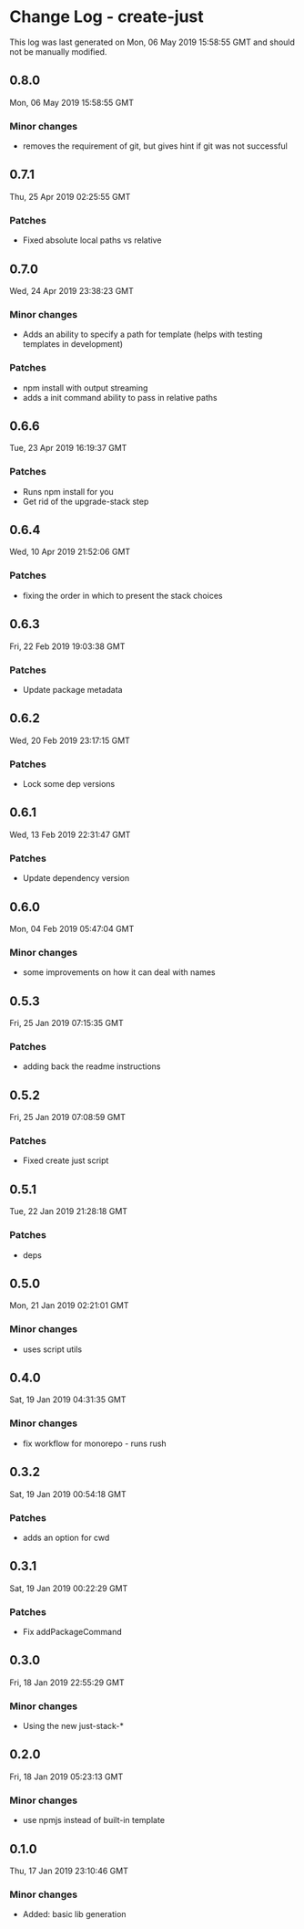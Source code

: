 # Change Log - create-just

This log was last generated on Mon, 06 May 2019 15:58:55 GMT and should not be manually modified.

## 0.8.0
Mon, 06 May 2019 15:58:55 GMT

### Minor changes

- removes the requirement of git, but gives hint if git was not successful

## 0.7.1
Thu, 25 Apr 2019 02:25:55 GMT

### Patches

- Fixed absolute local paths vs relative

## 0.7.0
Wed, 24 Apr 2019 23:38:23 GMT

### Minor changes

- Adds an ability to specify a path for template (helps with testing templates in development)

### Patches

- npm install with output streaming
- adds a init command ability to pass in relative paths

## 0.6.6
Tue, 23 Apr 2019 16:19:37 GMT

### Patches

- Runs npm install for you
- Get rid of the upgrade-stack step

## 0.6.4
Wed, 10 Apr 2019 21:52:06 GMT

### Patches

- fixing the order in which to present the stack choices

## 0.6.3
Fri, 22 Feb 2019 19:03:38 GMT

### Patches

- Update package metadata

## 0.6.2
Wed, 20 Feb 2019 23:17:15 GMT

### Patches

- Lock some dep versions

## 0.6.1
Wed, 13 Feb 2019 22:31:47 GMT

### Patches

- Update dependency version

## 0.6.0
Mon, 04 Feb 2019 05:47:04 GMT

### Minor changes

- some improvements on how it can deal with names

## 0.5.3
Fri, 25 Jan 2019 07:15:35 GMT

### Patches

- adding back the readme instructions

## 0.5.2
Fri, 25 Jan 2019 07:08:59 GMT

### Patches

- Fixed create just script

## 0.5.1
Tue, 22 Jan 2019 21:28:18 GMT

### Patches

- deps

## 0.5.0
Mon, 21 Jan 2019 02:21:01 GMT

### Minor changes

- uses script utils

## 0.4.0
Sat, 19 Jan 2019 04:31:35 GMT

### Minor changes

- fix workflow for monorepo - runs rush

## 0.3.2
Sat, 19 Jan 2019 00:54:18 GMT

### Patches

- adds an option for cwd

## 0.3.1
Sat, 19 Jan 2019 00:22:29 GMT

### Patches

- Fix addPackageCommand

## 0.3.0
Fri, 18 Jan 2019 22:55:29 GMT

### Minor changes

- Using the new just-stack-*

## 0.2.0
Fri, 18 Jan 2019 05:23:13 GMT

### Minor changes

- use npmjs instead of built-in template

## 0.1.0
Thu, 17 Jan 2019 23:10:46 GMT

### Minor changes

- Added: basic lib generation


